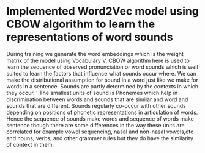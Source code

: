 # Implemented Word2Vec model using CBOW algorithm to learn the representations of word sounds

During training we generate the word embeddings which is the weight matrix of the model using Vocabulary V. CBOW algorithm here is used to learn the sequence of observed pronunciation or word sounds which is well suited to learn the factors that influence what sounds occur
where. We can make the distributional assumption for sound in a word just like we make for words in a sentence. Sounds are partly determined by the contexts in which they occur.  '
The smallest units of sound is Phonemes which help in discrimination between words and sounds that are similar and word and sounds that are different. Sounds regularly co-occur with other sounds depending on positions of phonetic representations in articulation of words. 
Hence the sequence of sounds make words and sequence of words make sentence though there are some differences in the way these units are correlated for example vowel sequencing, nasal and non-nasal vowels,etc and nouns, verbs, and other grammer rules but they do have the similarity of context in them.      
